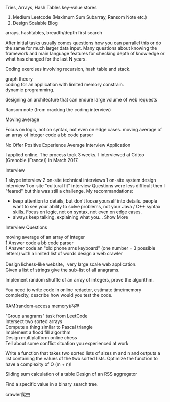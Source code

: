 Tries, Arrays, Hash Tables
key-value stores

1. Medium Leetcode (Maximum Sum Subarray, Ransom Note etc.)
2. Design Scalable Blog

arrays, hashtables, breadth/depth first search

After initial tasks usually comes questions how you can parrallel this or do the same for much larger data input.
Many questions about knowing the framework and main language features for checking depth of knowledge or what has changed for the last N years.

Coding exercises involving recursion, hash table and stack.  

graph theory  
coding for an application with limited memory constrain.  
dynamic programming.  

designing an architecture that can endure large volume of web requests  

Ransom note (from cracking the coding interview)

Moving average

Focus on logic, not on syntax, not even on edge cases.
moving average of an array of integer
code a bb code parser  

No Offer
Positive Experience
Average Interview
Application

I applied online. The process took 3 weeks. I interviewed at Criteo (Grenoble (France)) in March 2017.

Interview

1 skype interview
2 on-site technical interviews
1 on-site system design interview
1 on-site "cultural fit" interview
Questions were less difficult then I "feared" but this was still a challenge.
My recommandations:
- keep attention to details, but don't loose yourself into details. people want to see your ability to solve problems, not your Java / C++ syntax skills. Focus on logic, not on syntax, not even on edge cases.
- always keep talking, explaining what you…
Show More

Interview Questions

moving average of an array of integer  
1 Answer
code a bb code parser  
1 Answer
code an "old phone sms keyboard" (one number = 3 possible letters) with a limited list of words
design a web crawler  


Design lichess-like website，very large scale web application.  
Given a list of strings give the sub-list of all anagrams.

Implement random shuffle of an array of integers, prove the algorithm.  

You need to write code in online redactor, estimate time\memory complexity, describe how would you test the code.

RAM(random-access memory)内存


"Group anagrams" task from LeetCode  
Intersect two sorted arrays  
Compute a thing similar to Pascal triangle  
Implement a flood fill algorithm  
Design multiplatform online chess  
Tell about some conflict situation you experienced at work  

Write a function that takes two sorted lists of sizes m and n and outputs a list containing the values of the two sorted lists. Optimize the function to have a complexity of O (m + n)!

Sliding sum calculation of a table
Design of an RSS aggregator

Find a specific value in a binary search tree.

crawler爬虫  
